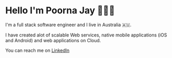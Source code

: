 # Hello I'm Poorna Jay 👋👋👋

I'm a full stack software engineer and I live in Australia 🇦🇺.

I have created alot of scalable Web services, native mobile applications (iOS and Android) and web applications on Cloud.

You can reach me on [LinkedIn](https://www.linkedin.com/in/poornajayasinghe/ "Poorna Jayasinghe")

<!--
**poornaonline/poornaonline** is a ✨ _special_ ✨ repository because its `README.md` (this file) appears on your GitHub profile.

Here are some ideas to get you started:

- 🔭 I’m currently working on ...
- 🌱 I’m currently learning ...
- 👯 I’m looking to collaborate on ...
- 🤔 I’m looking for help with ...
- 💬 Ask me about ...
- 📫 How to reach me: ...
- 😄 Pronouns: ...
- ⚡ Fun fact: ...
-->
